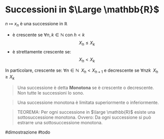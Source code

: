 # Successioni in $\Large \mathbb{R}$  
$n \mapsto x_n$ è una successione in $\mathbb{R}$ 
- è crescente se $\forall n, k \in \mathbb{N}$ con $h<k$
$$X_h \leqslant X_k$$
- è strettamente crescente se: 
$$X_h < X_k$$

In particolare, crescente se: $\forall n \in \mathbb{N} \; \; X_h < X_{h+1}$ e decrescente se $\forall n z k \;\;X_h \geqslant X_k$

>Una successione è detta **Monotona** se è crescente o decrescente. Non tutte le successioni lo sono. 

> Una successione monotona è limitata superiormente o inferiormente. 

> TEOREMA: 
> Per ogni successione in $\large \mathbb{R}$ esiste una sottosuccessione monotona. Ovvero: 
> Da ogni successione si può estrarre una sottosuccessione monotona. 

#dimostrazione #todo 


